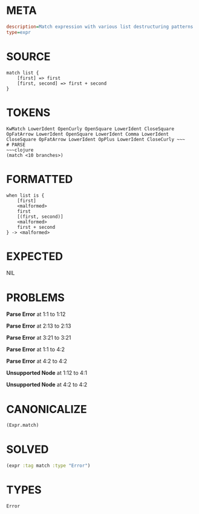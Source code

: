 # META
~~~ini
description=Match expression with various list destructuring patterns
type=expr
~~~
# SOURCE
~~~roc
match list {
    [first] => first
    [first, second] => first + second
}
~~~
# TOKENS
~~~text
KwMatch LowerIdent OpenCurly OpenSquare LowerIdent CloseSquare OpFatArrow LowerIdent OpenSquare LowerIdent Comma LowerIdent CloseSquare OpFatArrow LowerIdent OpPlus LowerIdent CloseCurly ~~~
# PARSE
~~~clojure
(match <10 branches>)
~~~
# FORMATTED
~~~roc
when list is {
	[first]
	<malformed>
	first
	[(first, second)]
	<malformed>
	first + second
} -> <malformed>
~~~
# EXPECTED
NIL
# PROBLEMS
**Parse Error**
at 1:1 to 1:12

**Parse Error**
at 2:13 to 2:13

**Parse Error**
at 3:21 to 3:21

**Parse Error**
at 1:1 to 4:2

**Parse Error**
at 4:2 to 4:2

**Unsupported Node**
at 1:12 to 4:1

**Unsupported Node**
at 4:2 to 4:2

# CANONICALIZE
~~~clojure
(Expr.match)
~~~
# SOLVED
~~~clojure
(expr :tag match :type "Error")
~~~
# TYPES
~~~roc
Error
~~~
